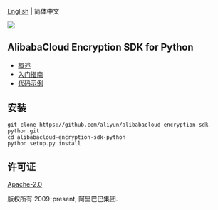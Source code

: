 [English](README.md) | 简体中文

![](https://aliyunsdk-pages.alicdn.com/icons/AlibabaCloud.svg)

## AlibabaCloud Encryption SDK for Python

- [概述](https://help.aliyun.com/document_detail/189340.html)
- [入门指南](https://help.aliyun.com/document_detail/201599.html)
- [代码示例](/examples/README-CN.md)

## 安装

```shell
git clone https://github.com/aliyun/alibabacloud-encryption-sdk-python.git
cd alibabacloud-encryption-sdk-python
python setup.py install
```

## 许可证

[Apache-2.0](http://www.apache.org/licenses/LICENSE-2.0)

版权所有 2009-present, 阿里巴巴集团.